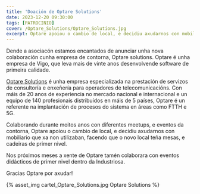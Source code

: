 ```yaml
---
title: 'Doación de Optare Solutions'
date: 2023-12-20 09:30:00
tags: [PATROCINIO]
cover: /Optare_Solutions/Optare_Solutions.jpg
excerpt: Optare apoiou o cambio de local, e decidiu axudarnos con mobiliario que xa non utilizaban.
---
```



Dende a asociacón estamos encantados de anunciar unha nova colaboración cunha empresa de contorna, Optare solutions. Optare é unha empresa de Vigo, que leva mais de vinte anos desenvolvende software de primeira calidade.

[Optare Solutions](http://optaresolutions.com) é unha empresa especializada na prestación de servizos de consultoría e enxeñería para operadores de telecomunicacións. Con máis de 20 anos de experiencia no mercado nacional e internacional e un equipo de 140 profesionais distribuídos en máis de 5 países, Optare é un referente na implantación de procesos do sistema en áreas como FTTH e 5G.

Colaborando durante moitos anos con diferentes meetups, e eventos da contorna, Optare apoiou o cambio de local, e decidiu axudarnos con mobiliario que xa non utilizaban, facendo que o novo local teña mesas, e cadeiras de primer nivel.

Nos próximos meses a xente de Optare tamén colaborara con eventos didácticos de primer nivel dentro da Industriosa.

Gracias Optare por axudar!



{% asset_img cartel_Optare_Solutions.jpg Optare Solutions %}
